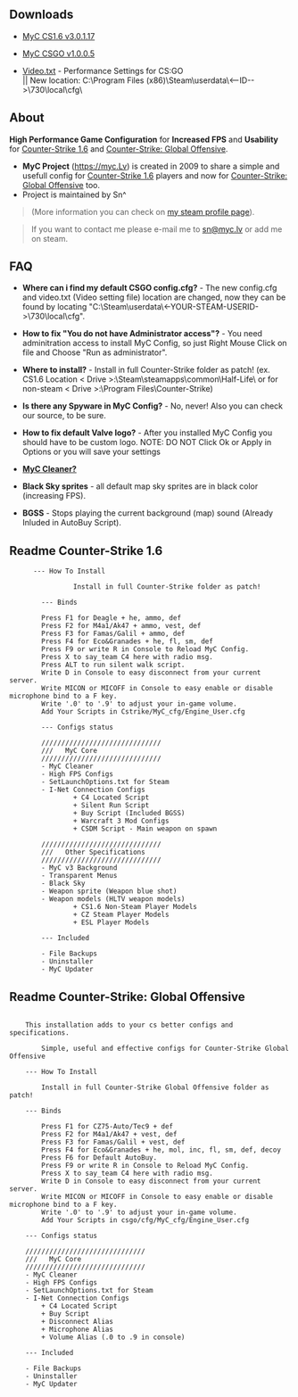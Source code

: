 ## Downloads ##

* [MyC CS1.6 v3.0.1.17](https://github.com/sniperzik/myc/releases/download/v3.0.1.17/MyC_CS1.6_v3.0.1.17.exe)

* [MyC CSGO v1.0.0.5](https://github.com/sniperzik/myc/releases/download/v1.0.0.5/MyC_CSGO_v1.0.0.5.exe)

* [Video.txt](https://raw.githubusercontent.com/sniperzik/myc/master/video.txt) - Performance Settings for CS:GO  
|| New location: C:\Program Files (x86)\Steam\userdata\\<--ID-->\730\local\cfg\

## About ##

**High Performance Game Configuration** for **Increased FPS** and **Usability** for [Counter-Strike 1.6](http://store.steampowered.com/app/10/) and [Counter-Strike: Global Offensive](http://store.steampowered.com/app/730/).

  * **MyC Project** (https://myc.Lv) is created in 2009 to share a simple and usefull config for [Counter-Strike 1.6](http://store.steampowered.com/app/10/) players and now for [Counter-Strike: Global Offensive](http://store.steampowered.com/app/730/) too.
  * Project is maintained by Sn^

> (More information you can check on [my steam profile page](http://steamcommunity.com/id/sndg)).

> If you want to contact me please e-mail me to [sn@myc.lv](mailto:sn@myc.lv) or add me on steam.

## FAQ ##

  * **Where can i find my default CSGO config.cfg?** - The new config.cfg and video.txt (Video setting file) location are changed, now they can be found by locating "C:\Steam\userdata\\<-YOUR-STEAM-USERID->\730\local\cfg".

  * **How to fix "You do not have Administrator access"?** - You need adminitration access to install MyC Config, so just Right Mouse Click on file and Choose "Run as administrator".

  * **Where to install?** - Install in full Counter-Strike folder as patch! (ex. CS1.6 Location < Drive >:\Steam\steamapps\common\Half-Life\ or for non-steam < Drive >:\Program Files\Counter-Strike)

  * **Is there any Spyware in MyC Config?** - No, never! Also you can check our source, to be sure.

  * **How to fix default Valve logo?** - After you installed MyC Config you should have to be custom logo.
NOTE: DO NOT Click Ok or Apply in Options or you will save your settings

  * **[MyC Cleaner?](https://github.com/sniperzik/myc/blob/wiki/MyC_Cleaner.md)**

  * **Black Sky sprites** - all default map sky sprites are in black color (increasing FPS).

  * **BGSS** - Stops playing the current background (map) sound (Already Inluded in AutoBuy Script).

## Readme Counter-Strike 1.6 ##
```
      --- How To Install
        
                Install in full Counter-Strike folder as patch!
        
        --- Binds
        
		Press F1 for Deagle + he, ammo, def				
		Press F2 for M4a1/Ak47 + ammo, vest, def	
		Press F3 for Famas/Galil + ammo, def	
		Press F4 for Eco&Granades + he, fl, sm, def	
		Press F9 or write R in Console to Reload MyC Config.
		Press X to say_team C4 here with radio msg.		
		Press ALT to run silent walk script.
		Write D in Console to easy disconnect from your current server.
		Write MICON or MICOFF in Console to easy enable or disable microphone bind to a F key.
		Write '.0' to '.9' to adjust your in-game volume.
		Add Your Scripts in Cstrike/MyC_cfg/Engine_User.cfg
        
        --- Configs status
        
        //////////////////////////////
        ///   MyC Core
        //////////////////////////////
        - MyC Cleaner
        - High FPS Configs
        - SetLaunchOptions.txt for Steam
        - I-Net Connection Configs
                + C4 Located Script
                + Silent Run Script
                + Buy Script (Included BGSS)
                + Warcraft 3 Mod Configs
                + CSDM Script - Main weapon on spawn
        
        //////////////////////////////
        ///   Other Specifications      
        //////////////////////////////
        - MyC v3 Background
        - Transparent Menus
        - Black Sky
        - Weapon sprite (Weapon blue shot)
        - Weapon models (HLTV weapon models)
                + CS1.6 Non-Steam Player Models
                + CZ Steam Player Models
                + ESL Player Models

        --- Included
        
        - File Backups
        - Uninstaller
        - MyC Updater
```

## Readme Counter-Strike: Global Offensive ##
```

	This installation adds to your cs better configs and specifications.
	
		Simple, useful and effective configs for Counter-Strike Global Offensive
			
	--- How To Install
	
		Install in full Counter-Strike Global Offensive folder as patch!
	
	--- Binds
	
		Press F1 for CZ75-Auto/Tec9 + def
		Press F2 for M4a1/Ak47 + vest, def
		Press F3 for Famas/Galil + vest, def
		Press F4 for Eco&Granades + he, mol, inc, fl, sm, def, decoy
		Press F6 for Default AutoBuy.
		Press F9 or write R in Console to Reload MyC Config.
		Press X to say_team C4 here with radio msg.		
		Write D in Console to easy disconnect from your current server.
		Write MICON or MICOFF in Console to easy enable or disable microphone bind to a F key.
		Write '.0' to '.9' to adjust your in-game volume.
		Add Your Scripts in csgo/cfg/MyC_cfg/Engine_User.cfg
	
	--- Configs status
	
	//////////////////////////////
	///   MyC Core
	//////////////////////////////
	- MyC Cleaner
	- High FPS Configs
	- SetLaunchOptions.txt for Steam
	- I-Net Connection Configs
		+ C4 Located Script
		+ Buy Script
		+ Disconnect Alias
		+ Microphone Alias
		+ Volume Alias (.0 to .9 in console)
	
	--- Included
	
	- File Backups
	- Uninstaller
	- MyC Updater
	
```
